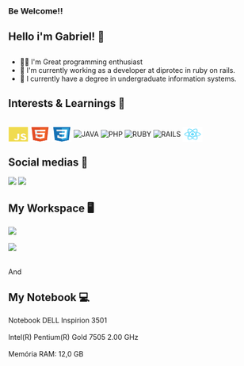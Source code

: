 ###  Be Welcome!!

<h2>Hello i'm Gabriel! 👋</h2>

##

- 👨‍💻 I'm Great programming enthusiast
- 🔭 I'm currently working as a developer at diprotec in ruby ​​on rails.
- 🌱 I currently have a degree in undergraduate information systems.

##
<h2>Interests & Learnings 📖</h2>
<div style="display: inline_block"><br>
  <img align="center" alt="Js" height="30" width="40" src="https://raw.githubusercontent.com/devicons/devicon/master/icons/javascript/javascript-plain.svg">
  <img align="center" alt="HTML" height="30" width="40" src="https://raw.githubusercontent.com/devicons/devicon/master/icons/html5/html5-original.svg">
  <img align="center" alt="CSS" height="30" width="40" src="https://raw.githubusercontent.com/devicons/devicon/master/icons/css3/css3-original.svg">
  <img align="center" alt="JAVA" height="30" width="40" src="https://cdn.jsdelivr.net/gh/devicons/devicon/icons/java/java-original-wordmark.svg">
  <img align="center" alt="PHP" height="30" width="40" src="https://cdn.jsdelivr.net/gh/devicons/devicon/icons/php/php-original.svg">
  <img align="center" alt="RUBY" height="30" width="40" src="https://cdn.jsdelivr.net/gh/devicons/devicon/icons/ruby/ruby-original.svg">
  <img align="center" alt="RAILS" height="30" width="40" src="https://cdn.jsdelivr.net/gh/devicons/devicon/icons/rails/rails-original-wordmark.svg">
  <img align="center" alt="PHP" height="30" width="40" src="https://raw.githubusercontent.com/github/explore/80688e429a7d4ef2fca1e82350fe8e3517d3494d/topics/react/react.png">
</div>

<!-- Social medias -->

<h2>Social medias 📢 </h2>


<a href="https://www.linkedin.com/in/gabrielnhaia/" target="_blank"><img src="https://img.shields.io/badge/-LinkedIn-%230077B5?style=for-the-badge&logo=linkedin&logoColor=white" target="_blank"></a>
 <a href="https://www.instagram.com/gabnhaia/" target="_blank"><img src="https://img.shields.io/badge/-Instagram-%23E4405F?style=for-the-badge&logo=instagram&logoColor=white" target="_blank"></a>
 
 ##
 
<!-- Workspace -->


<h2>My Workspace 🖥️</h2>

<a><img src="https://img.shields.io/badge/NVIDIA-RTX2060-76B900?style=for-the-badge&logo=nvidia&logoColor=white"></a>

<a><img src="https://img.shields.io/badge/AMD-Ryzen_5_4650G-ED1C24?style=for-the-badge&logo=amd&logoColor=white"></a>

##

And

##
<h2>My Notebook 💻</h2>

Notebook DELL Inspirion 3501<br><br>
Intel(R) Pentium(R) Gold 7505   2.00 GHz<br><br>
Memória RAM: 12,0 GB<br>
##
